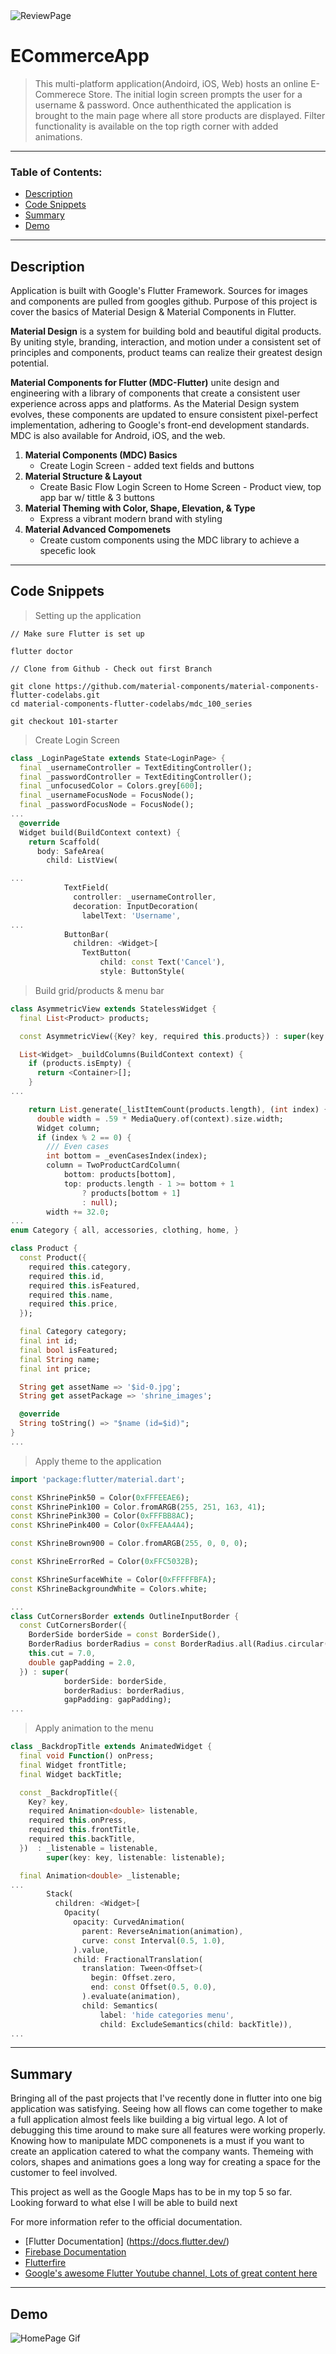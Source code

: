 <img src="https://github.com/C-Dev66/EComerceApp/blob/main/screenshots/ECommerceReview.png" alt="ReviewPage"/>

# ECommerceApp
> This multi-platform application(Andoird, iOS, Web) hosts an online E-Commerece Store. The initial login screen prompts the user for a username & password. Once authenthicated the application is brought to the main page where all store products are displayed. Filter functionality is available on the top rigth corner with added animations.

---

### Table of Contents:

- [Description](#description)
- [Code Snippets](#code-snippets)
- [Summary](#summary)
- [Demo](#demo)




---

## Description

Application is built with Google's Flutter Framework. Sources for images and components are pulled from googles github. Purpose of this project is cover the basics of Material Design & Material Components in Flutter. 

**Material Design** is a system for building bold and beautiful digital products. By uniting style, branding, interaction, and motion under a consistent set of principles and components, product teams can realize their greatest design potential.

**Material Components for Flutter (MDC-Flutter)** unite design and engineering with a library of components that create a consistent user experience across apps and platforms. As the Material Design system evolves, these components are updated to ensure consistent pixel-perfect implementation, adhering to Google's front-end development standards. MDC is also available for Android, iOS, and the web.

1. **Material Components (MDC) Basics**
	- Create Login Screen - added text fields and buttons
2. **Material Structure & Layout**
	- Create Basic Flow Login Screen to Home Screen - Product view, top app bar w/ tittle & 3 buttons
3. **Material Theming with Color, Shape, Elevation, & Type**
	- Express a vibrant modern brand with styling
4. **Material Advanced Compomenets**
	- Create custom components using the MDC library to achieve a specefic look


---

## Code Snippets

> Setting up the application
```
// Make sure Flutter is set up

flutter doctor

// Clone from Github - Check out first Branch

git clone https://github.com/material-components/material-components-flutter-codelabs.git
cd material-components-flutter-codelabs/mdc_100_series

git checkout 101-starter
```


> Create Login Screen
```dart
class _LoginPageState extends State<LoginPage> {
  final _usernameController = TextEditingController();
  final _passwordController = TextEditingController();
  final _unfocusedColor = Colors.grey[600];
  final _usernameFocusNode = FocusNode();
  final _passwordFocusNode = FocusNode();
...
  @override
  Widget build(BuildContext context) {
    return Scaffold(
      body: SafeArea(
        child: ListView(

...
            TextField(
              controller: _usernameController,
              decoration: InputDecoration(
                labelText: 'Username',
...
            ButtonBar(
              children: <Widget>[
                TextButton(
                    child: const Text('Cancel'),
                    style: ButtonStyle(
```

> Build grid/products & menu bar 
``` dart
class AsymmetricView extends StatelessWidget {
  final List<Product> products;

  const AsymmetricView({Key? key, required this.products}) : super(key: key);

  List<Widget> _buildColumns(BuildContext context) {
    if (products.isEmpty) {
      return <Container>[];
    }
...

    return List.generate(_listItemCount(products.length), (int index) {
      double width = .59 * MediaQuery.of(context).size.width;
      Widget column;
      if (index % 2 == 0) {
        /// Even cases
        int bottom = _evenCasesIndex(index);
        column = TwoProductCardColumn(
            bottom: products[bottom],
            top: products.length - 1 >= bottom + 1
                ? products[bottom + 1]
                : null);
        width += 32.0;
...
enum Category { all, accessories, clothing, home, }

class Product {
  const Product({
    required this.category,
    required this.id,
    required this.isFeatured,
    required this.name,
    required this.price,
  });

  final Category category;
  final int id;
  final bool isFeatured;
  final String name;
  final int price;

  String get assetName => '$id-0.jpg';
  String get assetPackage => 'shrine_images';

  @override
  String toString() => "$name (id=$id)";
}
...
```

> Apply theme to the application
```dart
import 'package:flutter/material.dart';

const KShrinePink50 = Color(0xFFFEEAE6);
const KShrinePink100 = Color.fromARGB(255, 251, 163, 41);
const KShrinePink300 = Color(0xFFFBB8AC);
const KShrinePink400 = Color(0xFFEAA4A4);

const KShrineBrown900 = Color.fromARGB(255, 0, 0, 0);

const KShrineErrorRed = Color(0xFFC5032B);

const KShrineSurfaceWhite = Color(0xFFFFFBFA);
const KShrineBackgroundWhite = Colors.white;

...
class CutCornersBorder extends OutlineInputBorder {
  const CutCornersBorder({
    BorderSide borderSide = const BorderSide(),
    BorderRadius borderRadius = const BorderRadius.all(Radius.circular(2.0)),
    this.cut = 7.0,
    double gapPadding = 2.0,
  }) : super(
            borderSide: borderSide,
            borderRadius: borderRadius,
            gapPadding: gapPadding);
...
```

> Apply animation to the menu
```dart
class _BackdropTitle extends AnimatedWidget {
  final void Function() onPress;
  final Widget frontTitle;
  final Widget backTitle;

  const _BackdropTitle({
    Key? key,
    required Animation<double> listenable,
    required this.onPress,
    required this.frontTitle,
    required this.backTitle,
  })  : _listenable = listenable,
        super(key: key, listenable: listenable);

  final Animation<double> _listenable;
...
        Stack(
          children: <Widget>[
            Opacity(
              opacity: CurvedAnimation(
                parent: ReverseAnimation(animation),
                curve: const Interval(0.5, 1.0),
              ).value,
              child: FractionalTranslation(
                translation: Tween<Offset>(
                  begin: Offset.zero,
                  end: const Offset(0.5, 0.0),
                ).evaluate(animation),
                child: Semantics(
                    label: 'hide categories menu',
                    child: ExcludeSemantics(child: backTitle)),
...
```

---

## Summary

Bringing all of the past projects that I've recently done in flutter into one big application was satisfying. Seeing how all flows can come together to make a full application almost feels like building a big virtual lego. A lot of debugging this time around to make sure all features were working properly. Knowing how to manipulate MDC componenets is a must if you want to create an application catered to what the company wants. Themeing with colors, shapes and animations goes a long way for creating a space for the customer to feel involved.

This project as well as the Google Maps has to be in my top 5 so far.
Looking forward to what else I will be able to build next


For more information refer to the official documentation.

- [Flutter Documentation] (https://docs.flutter.dev/)
- [Firebase Documentation](https://firebase.google.com/docs)
- [Flutterfire](https://firebase.google.com/docs/flutter/setup?platform=ios)
- [Google's awesome Flutter Youtube channel, Lots of great content here](https://www.youtube.com/channel/UCwXdFgeE9KYzlDdR7TG9cMw)

---

## Demo
![HomePage Gif](https://github.com/C-Dev66/EComerceApp/blob/main/screenshots/ECommerceDemo.gif)

